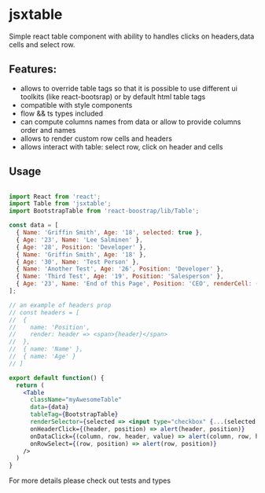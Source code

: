 # jsxtable

Simple react table component with ability to handles clicks on headers,data cells and select row.

## Features:

- allows to override table tags so that it is possible to use different ui toolkits (like react-bootsrap) or by default html table tags
- compatible with style components
- flow && ts types included
- can compute columns names from data or allow to provide columns order and names
- allows to render custom row cells and headers
- allows interact with table: select row, click on header and cells

## Usage

```jsx

import React from 'react';
import Table from 'jsxtable';
import BootstrapTable from 'react-boostrap/lib/Table';

const data = [
  { Name: 'Griffin Smith', Age: '18', selected: true },
  { Age: '23', Name: 'Lee Salminen' },
  { Age: '28', Position: 'Developer' },
  { Name: 'Griffin Smith', Age: '18' },
  { Age: '30', Name: 'Test Person' },
  { Name: 'Another Test', Age: '26', Position: 'Developer' },
  { Name: 'Third Test', Age: '19', Position: 'Salesperson' },
  { Age: '23', Name: 'End of this Page', Position: 'CEO', renderCell: (row, header) => <span>{row[header]}</span> }
];

// an example of headers prop
// const headers = [
//  {
//    name: 'Position',
//    render: header => <span>{header}</span>
//  },
//  { name: 'Name' },
//  { name: 'Age' }
// ]

export default function() {
  return (
    <Table
      className="myAwesomeTable"
      data={data}
      tableTag={BootstrapTable}
      renderSelector={selected => <input type="checkbox" {...(selected ?  {} : {checked: true})}>}
      onHeaderClick={(header, position) => alert(header, position)}
      onDataClick={(column, row, header, value) => alert(column, row, header, value)},
      onRowSelect={(row, position) => alert(row, position)}
    />
  )
}
```

For more details please check out tests and types
